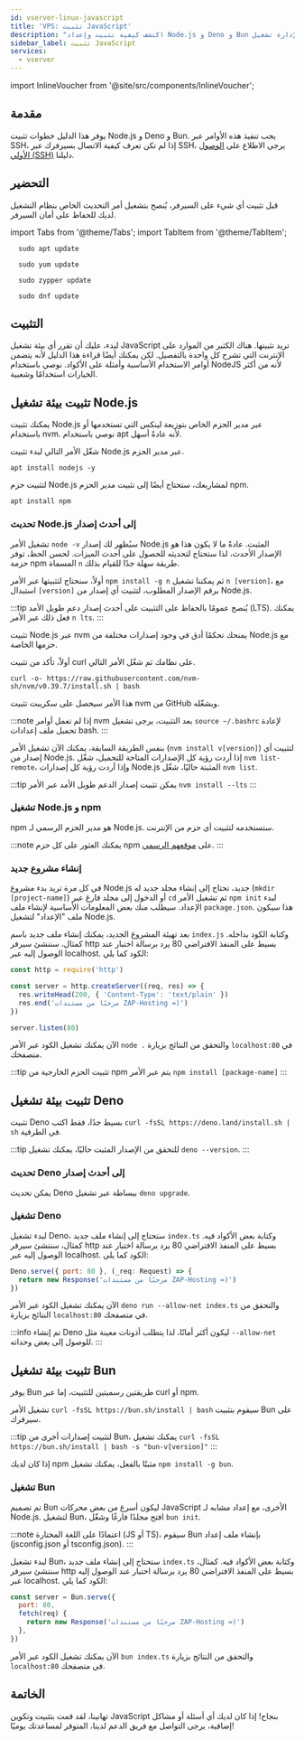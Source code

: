 ```yaml
---
id: vserver-linux-javascript
title: 'VPS: تثبيت JavaScript'
description: "اكتشف كيفية تثبيت وإعداد Node.js و Deno و Bun على سيرفرك لإدارة تشغيل JavaScript بكفاءة → تعلّم المزيد الآن"
sidebar_label: تثبيت JavaScript
services:
  - vserver
---
```


import InlineVoucher from '@site/src/components/InlineVoucher';

## مقدمة

يوفر هذا الدليل خطوات تثبيت Node.js و Deno و Bun. يجب تنفيذ هذه الأوامر عبر SSH، إذا لم تكن تعرف كيفية الاتصال بسيرفرك عبر SSH، يرجى الاطلاع على [الوصول الأولي (SSH)](vserver-linux-ssh.md) دليلنا.

<InlineVoucher />

## التحضير

قبل تثبيت أي شيء على السيرفر، يُنصح بتشغيل أمر التحديث الخاص بنظام التشغيل لديك للحفاظ على أمان السيرفر.

import Tabs from '@theme/Tabs';
import TabItem from '@theme/TabItem';

<Tabs>
<TabItem value="ubuntu-debian" label="أوبونتو وديبيان" default>

```
  sudo apt update
```

</TabItem>
<TabItem value="centos" label="سينت أو إس">

```
  sudo yum update
```

</TabItem>
<TabItem value="opensuse" label="أوبن سوزي">

```
  sudo zypper update
```

</TabItem>
<TabItem value="fedora" label="فيدورا">

```
  sudo dnf update
```

</TabItem>
</Tabs>

## التثبيت

لبدء، عليك أن تقرر أي بيئة تشغيل JavaScript تريد تثبيتها. هناك الكثير من الموارد على الإنترنت التي تشرح كل واحدة بالتفصيل. لكن يمكنك أيضًا قراءة هذا الدليل لأنه يتضمن أوامر الاستخدام الأساسية وأمثلة على الأكواد. نوصي باستخدام NodeJS لأنه من أكثر الخيارات استخدامًا وشعبية.

<Tabs>
<TabItem value="NodeJS Runtime" label="NodeJS" default>

## تثبيت بيئة تشغيل Node.js

يمكنك تثبيت Node.js عبر مدير الحزم الخاص بتوزيعة لينكس التي تستخدمها أو باستخدام nvm. نوصي باستخدام apt لأنه عادةً أسهل.

<Tabs>
<TabItem value="apt" label="مدير الحزم" default>

شغّل الأمر التالي لبدء تثبيت Node.js عبر مدير الحزم.

```
apt install nodejs -y
```

لتثبيت حزم Node.js لمشاريعك، ستحتاج أيضًا إلى تثبيت مدير الحزم npm.

```
apt install npm
```

### تحديث Node.js إلى أحدث إصدار

تشغيل الأمر `node -v` سيُظهر لك إصدار Node.js المثبت. عادةً ما لا يكون هذا هو الإصدار الأحدث، لذا ستحتاج لتحديثه للحصول على أحدث الميزات. لحسن الحظ، توفر حزمة npm المسماة `n` طريقة سهلة جدًا للقيام بذلك.

أولاً، سنحتاج لتثبيتها عبر الأمر `npm install -g n` ثم يمكننا تشغيل `n [version]`، مع استبدال `[version]` برقم الإصدار المطلوب، لتثبيت أي إصدار من Node.js.

:::tip
يُنصح عمومًا بالحفاظ على التثبيت على أحدث إصدار دعم طويل الأمد (LTS). يمكنك فعل ذلك عبر الأمر `n lts`.
:::

</TabItem>
<TabItem value="nvm" label="nvm">

تثبيت Node.js عبر nvm يمنحك تحكمًا أدق في وجود إصدارات مختلفة من Node.js مع حزمها الخاصة.

أولاً، تأكد من تثبيت curl على نظامك ثم شغّل الأمر التالي.

```
curl -o- https://raw.githubusercontent.com/nvm-sh/nvm/v0.39.7/install.sh | bash
```

هذا الأمر سيحصل على سكريبت تثبيت nvm من GitHub ويشغّله.

:::note
إذا لم تعمل أوامر nvm بعد التثبيت، يرجى تشغيل `source ~/.bashrc` لإعادة تحميل ملف إعدادات bash.
:::

بنفس الطريقة السابقة، يمكنك الآن تشغيل الأمر (`nvm install v[version]`) لتثبيت أي إصدار من Node.js. إذا أردت رؤية كل الإصدارات المتاحة للتحميل، شغّل `nvm list-remote`، وإذا أردت رؤية كل إصدارات Node.js المثبتة حاليًا، شغّل `nvm list`.

:::tip
يمكن تثبيت إصدار الدعم طويل الأمد عبر الأمر `nvm install --lts`
:::

</TabItem>
</Tabs>

### تشغيل Node.js و npm

npm هو مدير الحزم الرسمي لـ Node.js. ستستخدمه لتثبيت أي حزم من الإنترنت.

:::note
يمكنك العثور على كل حزم npm على [موقعهم الرسمي](https://www.npmjs.com/).
:::

### إنشاء مشروع جديد

في كل مرة تريد بدء مشروع Node.js جديد، تحتاج إلى إنشاء مجلد جديد له (`mkdir [project-name]`) أو الدخول إلى مجلد فارغ عبر `cd` ثم تشغيل الأمر `npm init` لبدء الإعداد. سيطلب منك بعض المعلومات الأساسية لإنشاء ملف `package.json`. هذا سيكون ملف "الإعداد" لتشغيل Node.js.

بعد تهيئة المشروع الجديد، يمكنك إنشاء ملف جديد باسم `index.js` وكتابة الكود بداخله. كمثال، سننشئ سيرفر http بسيط على المنفذ الافتراضي 80 يرد برسالة اختبار عند الوصول إليه عبر localhost. الكود كما يلي:

```js
const http = require('http')

const server = http.createServer((req, res) => {
  res.writeHead(200, { 'Content-Type': 'text/plain' })
  res.end('مرحبًا من مستندات ZAP-Hosting =)')
})

server.listen(80)
```

الآن يمكنك تشغيل الكود عبر الأمر `node .` والتحقق من النتائج بزيارة `localhost:80` في متصفحك.

:::tip
تثبيت الحزم الخارجية من npm يتم عبر الأمر `npm install [package-name]`
:::

</TabItem>

<TabItem value="Deno Runtime" label="Deno" default>

## تثبيت بيئة تشغيل Deno

تثبيت Deno بسيط جدًا، فقط اكتب `curl -fsSL https://deno.land/install.sh | sh` في الطرفية.

:::tip
للتحقق من الإصدار المثبت حاليًا، يمكنك تشغيل `deno --version`.
:::

### تحديث Deno إلى أحدث إصدار

يمكن تحديث Deno ببساطة عبر تشغيل `deno upgrade`.

### تشغيل Deno

لبدء تشغيل Deno، ستحتاج إلى إنشاء ملف جديد `index.ts` وكتابة بعض الأكواد فيه. كمثال، سننشئ سيرفر http بسيط على المنفذ الافتراضي 80 يرد برسالة اختبار عند الوصول إليه عبر localhost. الكود كما يلي:

```js
Deno.serve({ port: 80 }, (_req: Request) => {
  return new Response('مرحبًا من مستندات ZAP-Hosting =)')
})
```

الآن يمكنك تشغيل الكود عبر الأمر `deno run --allow-net index.ts` والتحقق من النتائج بزيارة `localhost:80` في متصفحك.

:::info
تم إنشاء Deno ليكون أكثر أمانًا، لذا يتطلب أذونات معينة مثل `--allow-net` للوصول إلى بعض وحداته.
:::

</TabItem>

<TabItem value="Bun Runtime" label="Bun" default>

## تثبيت بيئة تشغيل Bun

يوفر Bun طريقتين رسميتين للتثبيت، إما عبر curl أو npm.

<Tabs>
<TabItem value="curl" label="curl" default>

تشغيل الأمر `curl -fsSL https://bun.sh/install | bash` سيقوم بتثبيت Bun على سيرفرك.

:::tip
لتثبيت إصدارات أخرى من Bun، يمكنك تشغيل `curl -fsSL https://bun.sh/install | bash -s "bun-v[version]"`
:::

</TabItem>
<TabItem value="npm" label="npm">

إذا كان لديك npm مثبتًا بالفعل، يمكنك تشغيل `npm install -g bun`.

</TabItem>
</Tabs>

### تشغيل Bun

تم تصميم Bun ليكون أسرع من بعض محركات JavaScript الأخرى، مع إعداد مشابه لـ Node.js. لتشغيل Bun، افتح مجلدًا فارغًا وشغّل `bun init`.

:::note
اعتمادًا على اللغة المختارة (JS أو TS)، سيقوم Bun بإنشاء ملف إعداد (jsconfig.json أو tsconfig.json).
:::

لبدء تشغيل Bun، ستحتاج إلى إنشاء ملف جديد `index.ts` وكتابة بعض الأكواد فيه. كمثال، سننشئ سيرفر http بسيط على المنفذ الافتراضي 80 يرد برسالة اختبار عند الوصول إليه عبر localhost. الكود كما يلي:

```js
const server = Bun.serve({
  port: 80,
  fetch(req) {
    return new Response('مرحبًا من مستندات ZAP-Hosting =)')
  },
})
```

الآن يمكنك تشغيل الكود عبر الأمر `bun index.ts` والتحقق من النتائج بزيارة `localhost:80` في متصفحك.

</TabItem>
</Tabs>


## الخاتمة

تهانينا، لقد قمت بتثبيت وتكوين JavaScript بنجاح! إذا كان لديك أي أسئلة أو مشاكل إضافية، يرجى التواصل مع فريق الدعم لدينا، المتوفر لمساعدتك يوميًا!

<InlineVoucher />
